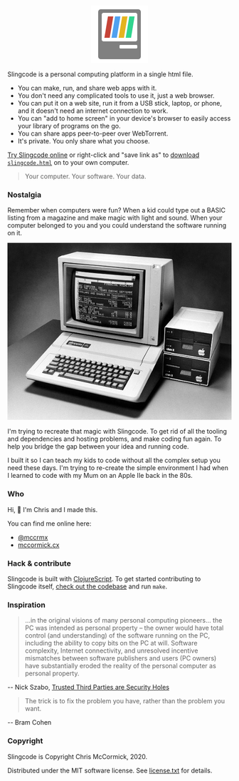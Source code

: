 <p align="center" id="gh-logo"><img src="public/logo.svg?sanitize=true" alt="Slingcode logo"></p>

Slingcode is a personal computing platform in a single html file.

* You can make, run, and share web apps with it.
* You don't need any complicated tools to use it, just a web browser.
* You can put it on a web site, run it from a USB stick, laptop, or phone, and it doesn't need an internet connection to work.
* You can "add to home screen" in your device's browser to easily access your library of programs on the go.
* You can share apps peer-to-peer over WebTorrent.
* It's private. You only share what you choose.

[Try Slingcode online](https://slingcode.net/slingcode.html) or right-click and "save link as" to [download `slingcode.html`](https://slingcode.net/slingcode.html) on to your own computer.

> Your computer. Your software. Your data.

### Nostalgia

Remember when computers were fun? When a kid could type out a BASIC listing from a magazine and make magic with light and sound. When your computer belonged to you and you could understand the software running on it.

![Apple IIe](./public/img/appleIIe.jpg)

I'm trying to recreate that magic with Slingcode. To get rid of all the tooling and dependencies and hosting problems, and make coding fun again. To help you bridge the gap between your idea and running code.

I built it so I can teach my kids to code without all the complex setup you need these days. I'm trying to re-create the simple environment I had when I learned to code with my Mum on an Apple IIe back in the 80s.

### Who

Hi, 👋 I'm Chris and I made this.

You can find me online here:

* [@mccrmx](https://twitter.com/mccrmx)
* [mccormick.cx](https://mccormick.cx/)

### Hack & contribute

Slingcode is built with [ClojureScript](https://clojurescript.org/). To get started contributing to Slingcode itself, [check out the codebase](https://github.com/chr15m/slingcode) and run `make`.

### Inspiration

> ...in the original visions of many personal computing pioneers... the PC was intended as personal property – the owner would have total control (and understanding) of the software running on the PC, including the ability to copy bits on the PC at will. Software complexity, Internet connectivity, and unresolved incentive mismatches between software publishers and users (PC owners) have substantially eroded the reality of the personal computer as personal property.

-- Nick Szabo, [Trusted Third Parties are Security Holes](https://nakamotoinstitute.org/trusted-third-parties/)

> The trick is to fix the problem you have, rather than the problem you want.

-- Bram Cohen

### Copyright

Slingcode is Copyright Chris McCormick, 2020.

Distributed under the MIT software license. See [license.txt](./license.txt) for details.

